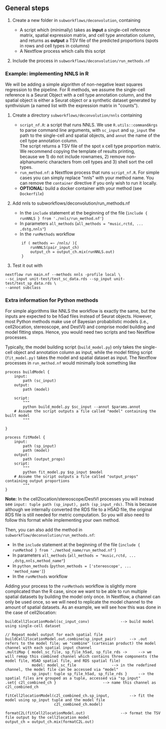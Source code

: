 ## General steps
1) Create a new folder in `subworkflows/deconvolution`, containing
   - A script which (minimally) takes as **input** a single-cell reference matrix, spatial expression matrix, and cell type annotation column, <br> 
and returns as **output** a TSV file of the predicted proportions (spots in rows and cell types in columns)
   - A Nextflow process which calls this script
  
2) Include the process in `subworkflows/deconvolution/run_methods.nf`

### Example: implementing NNLS in R
We will be adding a simple algorithm of non-negative least squares regression to the pipeline. For R methods, we assume the single-cell reference is a Seurat Object with a cell type annotation column, and the
spatial object is either a Seurat object or a synthetic dataset generated by synthvisium (a named list with the expression matrix in "counts").

1. Create a directory `subworkflows/deconvolution/nnls` containing
   - `script_nf.R`: a script that runs NNLS. We use `R.utils::commandArgs` to parse command line arguments, with `sc_input` and `sp_input` the path to the single-cell and spatial objects, and `annot` the name of the cell type annotation column.
   <br>The script returns a TSV file of the spot x cell type proportion matrix. We recommend copying the template of results printing, <br>because we 1) do not include rownames, 2) remove non-alphanumeric characters from cell types and 3) shell sort the cell types. 
   - `run_method.nf`: a Nextflow process that runs `script_nf.R`. For simple cases you can simply replace "nnls" with your method name. You can remove the `container` directive if you only wish to run it locally.
   - **OPTIONAL:** build a docker container with your method (see `Dockerfile`)
2. Add nnls to subworkflows/deconvolution/run_methods.nf
   - In the `include` statement at the beginning of the file (`include { runNNLS } from './nnls/run_method.nf'`)
   - In parameters `all_methods` (`all_methods = "music,rctd, ... ,dstg,nnls"`)
   - In the  `runMethods` workflow
    ```
        if ( methods =~ /nnls/ ){
            runNNLS(pair_input_ch)
            output_ch = output_ch.mix(runNNLS.out)
        }
    ```
  
3. Test it out with
```
nextflow run main.nf --methods nnls -profile local \
--sc_input unit-test/test_sc_data.rds --sp_input unit-test/test_sp_data.rds \
--annot subclass 
```

### Extra information for Python methods
For simple algorithms like NNLS the workflow is exactly the same, but the inputs are expected to be h5ad files instead of Seurat objects. 
However, most Python methods make use of Bayesian probabilistic models (i.e., cell2location, stereoscope, and DestVI)  and comprise model building and model fitting steps. Hence, you would need two scripts and two Nextflow processes.

Typically, the model building script (`build_model.py`) only takes the single-cell object and annotation column as input, while the model fitting script (`fit_model.py)` takes the model and spatial dataset as input. The Nextflow processes in `run_method.nf` would minimally look something like

```
process buildModel {
    input:
        path (sc_input)
    output:
        path (model)

    script:
        """
        python build_model.py $sc_input --annot $params.annot
	# Assume the script outputs a file called "model" containing the built model
        """

}

process fitModel {
    input:
        path (sp_input)
        path (model)
    output:
        path (output_props)
    script:
        """
        python fit_model.py $sp_input $model
	# Assume the script outputs a file called "output_props" containing output proportions
        """
}
```

**Note:** In the cell2location/stereoscope/DestVI processes you will instead see `input: tuple path (sp_input), path (sp_input_rds)`. This is because although we internally converted the RDS file to a H5AD file, the original RDS file is still needed for metric computation. So you will also need to follow this format while implementing your own method.

Then, you can also add the method in `subworkflow/deconvolution/run_methods.nf`:
   - In the `include` statement at the beginning of the file (`include { runMethod } from './method_name/run_method.nf'`)
   - In parameters `all_methods` (`all_methods = "music,rctd, ... ,dstg,nnls,method_name"`)
   - In `python_methods` (`python_methods = ['stereoscope', ... 'method_name']`)
   - In the  `runMethods` workflow

Adding your process to the `runMethods` workflow is slightly more complicated than the R case, since we want to be able to run multiple spatial datasets by building the model only once. In Nextflow, a channel can only be used once, so we will need to replicate the model channel to the amount of spatial datasets. As an example, we will see how this was done in the case of cell2location:

```
buildCell2locationModel(sc_input_conv)				--> build model using single-cell dataset

// Repeat model output for each spatial file
buildCell2locationModel.out.combine(sp_input_pair)		--> .out refers to the model file; we "combine" (cartesian product) the model channel with each spatial input channel
.multiMap { model_sc_file, sp_file_h5ad, sp_file_rds ->		--> we will remap this combined channel which contains three components (the model file, H5AD spatial file, and RDS spatial file)
            model: model_sc_file				--> in the redefined channel, the model file can be accessed via "model"
            sp_input: tuple sp_file_h5ad, sp_file_rds }		--> the spatial files are grouped as a tuple, accessed via "sp_input"
.set{ c2l_combined_ch }						--> name this channel as c2l_combined_ch

fitCell2locationModel(c2l_combined_ch.sp_input,			--> fit the model using sp_input tuple and the model file
                      c2l_combined_ch.model)			    
		      
formatC2L(fitCell2locationModel.out)				--> format the TSV file output by the cell2location model
output_ch = output_ch.mix(formatC2L.out)
```
